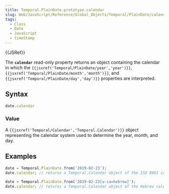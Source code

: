 ```yaml
---
title: Temporal.PlainDate.prototype.calendar
slug: Web/JavaScript/Reference/Global_Objects/Temporal/PlainDate/calendar
tags:
  - Class
  - Date
  - JavaScript
  - timeStamp
---
```

{{JSRef}}

<p class="summary"><span class="seoSummary">The <strong><code>calendar</code></strong> read-only property returns an object containing the calendar in which the <code>{{jsxref('Temporal/PlainDate/year','year')}}</code>, <code>{{jsxref('Temporal/PlainDate/month','month')}}</code>, and <code>{{jsxref('Temporal/PlainDate/day','day')}}</code> properties are interpreted.</span></p>

## Syntax

```js
date.calendar
```

### Value

A `{{jsxref('Temporal/Calendar','Temporal.Calendar')}}` object
representing the calendar system used to determine the year, month, and day.

## Examples

```js
date = Temporal.PlainDate.from('2019-02-23');
date.calendar; // returns a Temporal.Calendar object of the ISO 8601 calendar

date = Temporal.PlainDate.from('2019-02-23[u-ca=hebrew]');
date.calendar; // returns a Temporal.Calendar object of the Hebrew calendar
```
